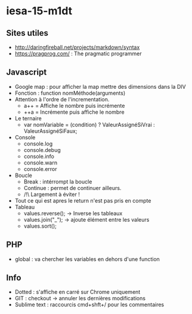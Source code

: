 # iesa-15-m1dt

## Sites utiles
* http://daringfireball.net/projects/markdown/syntax
* https://pragprog.com/ : The pragmatic programmer

## Javascript
* Google map : pour afficher la map mettre des dimensions dans la DIV
* Fonction : function nomMéthode(arguments)
* Attention à l'ordre de l'incrementation.
  * a++ = Affiche le nombre puis incrémente
  * ++a = Incrémente puis affiche le nombre
* Le ternaire
  * var nomVariable = (condition) ? ValeurAssignéSiVrai : ValeurAssignéSiFaux;
* Console
  * console.log
  * console.debug
  * console.info
  * console.warn
  * console.error
* Boucle
  * Break : intérrompt la boucle
  * Continue : permet de continuer ailleurs. 
  * /!\ Largement à éviter !
* Tout ce qui est apres le return n'est pas pris en compte
* Tableau
  * values.reverse(); -> Inverse les tableaux
  * values.join("_"); -> ajoute élément entre les valeurs
  * values.sort();

## PHP
* global : va chercher les variables en dehors d'une function

## Info 
* Dotted : s'affiche en carré sur Chrome uniquement
* GIT : checkout -> annuler les dernières modifications
* Sublime text : raccourcis cmd+shft+/ pour les commentaires
